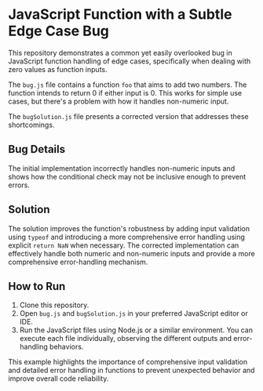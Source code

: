 # JavaScript Function with a Subtle Edge Case Bug

This repository demonstrates a common yet easily overlooked bug in JavaScript function handling of edge cases, specifically when dealing with zero values as function inputs.

The `bug.js` file contains a function `foo` that aims to add two numbers.  The function intends to return 0 if either input is 0.  This works for simple use cases, but there's a problem with how it handles non-numeric input.

The `bugSolution.js` file presents a corrected version that addresses these shortcomings.

## Bug Details

The initial implementation incorrectly handles non-numeric inputs and shows how the conditional check may not be inclusive enough to prevent errors. 

## Solution

The solution improves the function's robustness by adding input validation using `typeof` and introducing a more comprehensive error handling using explicit `return NaN` when necessary. The corrected implementation can effectively handle both numeric and non-numeric inputs and provide a more comprehensive error-handling mechanism.

## How to Run

1. Clone this repository.
2. Open `bug.js` and `bugSolution.js` in your preferred JavaScript editor or IDE.
3. Run the JavaScript files using Node.js or a similar environment.  You can execute each file individually, observing the different outputs and error-handling behaviors.

This example highlights the importance of comprehensive input validation and detailed error handling in functions to prevent unexpected behavior and improve overall code reliability.